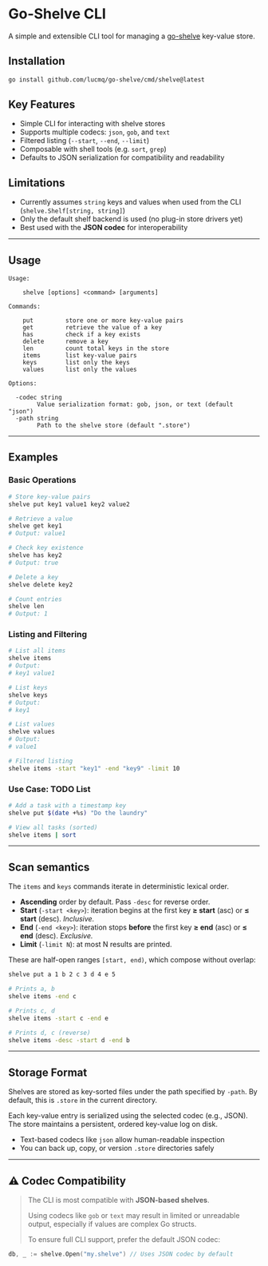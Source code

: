 # Go-Shelve CLI

A simple and extensible CLI tool for managing a [go-shelve](https://github.com/lucmq/go-shelve) key-value store.

## Installation

```sh
go install github.com/lucmq/go-shelve/cmd/shelve@latest
```

## Key Features

* Simple CLI for interacting with shelve stores
* Supports multiple codecs: `json`, `gob`, and `text`
* Filtered listing (`--start`, `--end`, `--limit`)
* Composable with shell tools (e.g. `sort`, `grep`)
* Defaults to JSON serialization for compatibility and readability

## Limitations

* Currently assumes `string` keys and values when used from the CLI (`shelve.Shelf[string, string]`)
* Only the default shelf backend is used (no plug-in store drivers yet)
* Best used with the **JSON codec** for interoperability

---

## Usage

```
Usage:

    shelve [options] <command> [arguments]

Commands:

    put         store one or more key-value pairs
    get         retrieve the value of a key
    has         check if a key exists
    delete      remove a key
    len         count total keys in the store
    items       list key-value pairs
    keys        list only the keys
    values      list only the values

Options:

  -codec string
        Value serialization format: gob, json, or text (default "json")
  -path string
        Path to the shelve store (default ".store")
```

---

## Examples

### Basic Operations

```sh
# Store key-value pairs
shelve put key1 value1 key2 value2

# Retrieve a value
shelve get key1
# Output: value1

# Check key existence
shelve has key2
# Output: true

# Delete a key
shelve delete key2

# Count entries
shelve len
# Output: 1
```

### Listing and Filtering

```sh
# List all items
shelve items
# Output:
# key1 value1

# List keys
shelve keys
# Output:
# key1

# List values
shelve values
# Output:
# value1

# Filtered listing
shelve items -start "key1" -end "key9" -limit 10
```

### Use Case: TODO List

```sh
# Add a task with a timestamp key
shelve put $(date +%s) "Do the laundry"

# View all tasks (sorted)
shelve items | sort
```

---

## Scan semantics

The `items` and `keys` commands iterate in deterministic lexical order.

- **Ascending** order by default. Pass `-desc` for reverse order.
- **Start** (`-start <key>`): iteration begins at the first key **≥ start** (asc) or **≤ start** (desc). *Inclusive.*
- **End** (`-end <key>`): iteration stops **before** the first key **≥ end** (asc) or **≤ end** (desc). *Exclusive.*
- **Limit** (`-limit N`): at most N results are printed.

These are half-open ranges `[start, end)`, which compose without overlap:

```sh
shelve put a 1 b 2 c 3 d 4 e 5

# Prints a, b
shelve items -end c

# Prints c, d
shelve items -start c -end e

# Prints d, c (reverse)
shelve items -desc -start d -end b
```

---

## Storage Format

Shelves are stored as key-sorted files under the path specified by `-path`. By default, this is `.store` in the current directory.

Each key-value entry is serialized using the selected codec (e.g., JSON). The store maintains a persistent, ordered key-value log on disk.

* Text-based codecs like `json` allow human-readable inspection
* You can back up, copy, or version `.store` directories safely

---

## ⚠️ Codec Compatibility

> The CLI is most compatible with **JSON-based shelves**.
>
> Using codecs like `gob` or `text` may result in limited or unreadable output, especially if values are complex Go structs.
>
> To ensure full CLI support, prefer the default JSON codec:

```go
db, _ := shelve.Open("my.shelve") // Uses JSON codec by default
```
